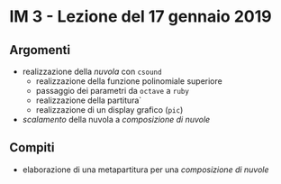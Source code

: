 # IM 3 - Lezione del 17 gennaio 2019

## Argomenti

* realizzazione della *nuvola* con `csound`
  * realizzazione della funzione polinomiale superiore
  * passaggio dei parametri da `octave` a `ruby`
  * realizzazione della partitura`
  * realizzazione di un display grafico (`pic`)
* *scalamento* della nuvola a *composizione di nuvole*

## Compiti

* elaborazione di una metapartitura per una *composizione di nuvole*
